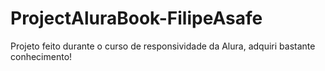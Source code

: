 # ProjectAluraBook-FilipeAsafe
Projeto feito durante o curso de responsividade da Alura, adquiri bastante conhecimento!

